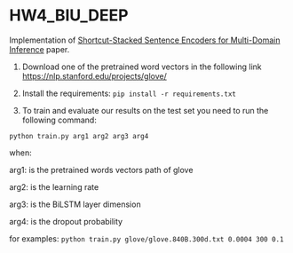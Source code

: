 # HW4_BIU_DEEP

Implementation of [Shortcut-Stacked Sentence Encoders for Multi-Domain Inference](https://arxiv.org/pdf/1708.02312v2.pdf) paper.

1. Download one of the pretrained word vectors in the following link https://nlp.stanford.edu/projects/glove/

2. Install the requirements:
``pip install -r requirements.txt``

3. To train and evaluate our results on the test set you need to run the following command:

  ``python train.py arg1 arg2 arg3 arg4``

  when: 

  arg1: is the pretrained words vectors path of glove

  arg2: is the learning rate

  arg3: is the BiLSTM layer dimension

  arg4: is the dropout probability 

  for examples:
  ``python train.py glove/glove.840B.300d.txt 0.0004 300 0.1``
